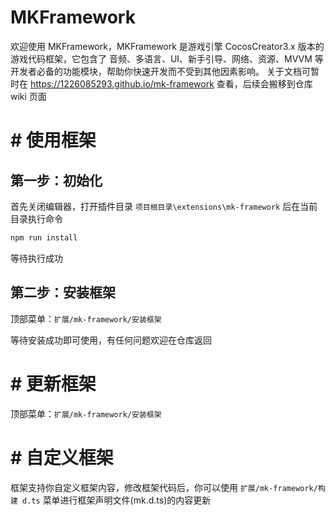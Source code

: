 # MKFramework

欢迎使用 MKFramework，MKFramework 是游戏引擎 CocosCreator3.x 版本的游戏代码框架，它包含了 音频、多语言、UI、新手引导、网络、资源、MVVM 等开发者必备的功能模块，帮助你快速开发而不受到其他因素影响。
关于文档可暂时在 https://1226085293.github.io/mk-framework 查看，后续会搬移到仓库 wiki 页面

# # 使用框架

## 第一步：初始化

首先关闭编辑器，打开插件目录 `项目根目录\extensions\mk-framework` 后在当前目录执行命令

```bash
npm run install
```

等待执行成功

## 第二步：安装框架

顶部菜单：`扩展/mk-framework/安装框架`

等待安装成功即可使用，有任何问题欢迎在仓库返回


# # 更新框架

顶部菜单：`扩展/mk-framework/安装框架`

# # 自定义框架

框架支持你自定义框架内容，修改框架代码后，你可以使用 `扩展/mk-framework/构建 d.ts` 菜单进行框架声明文件(mk.d.ts)的内容更新